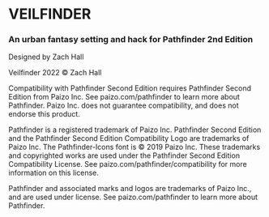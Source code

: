 # VEILFINDER
### An urban fantasy setting and hack for Pathfinder 2nd Edition

Designed by Zach Hall

Veilfinder 2022 © Zach Hall

Compatibility with Pathfinder Second Edition requires Pathfinder Second Edition from Paizo Inc. See paizo.com/pathfinder to learn more about Pathfinder. Paizo Inc. does not guarantee compatibility, and does not endorse this product.

Pathfinder is a registered trademark of Paizo Inc. Pathfinder Second Edition and the Pathfinder Second Edition Compatibility Logo are trademarks of Paizo Inc. The Pathfinder-Icons font is © 2019 Paizo Inc. These trademarks and copyrighted works are used under the Pathfinder Second Edition Compatibility License. See paizo.com/pathfinder/compatibility for more information on this license.

Pathfinder and associated marks and logos are trademarks of Paizo Inc., and are used under license. See paizo.com/pathfinder to learn more about Pathfinder.